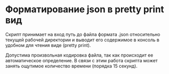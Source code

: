 # Форматирование json в pretty print вид

Скрипт принимает на вход путь до файла формата .json относительно текущей рабочей директории и выводит его содержимое в консоль в удобном для чтения виде (pretty print).

Допустима произвольная кодировка файла, так как происходит ее автоматическое определение. В связи c этим работа скрипта может занять ощутимое количество времени (порядка 15 секунд).
